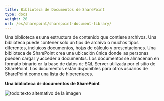 ```yaml
---
title: Biblioteca de Documentos de SharePoint
type: docs
weight: 20
url: /es/sharepoint/sharepoint-document-library/
---
```


Una biblioteca es una estructura de contenido que contiene archivos. Una biblioteca puede contener solo un tipo de archivo o muchos tipos diferentes, incluidos documentos, hojas de cálculo y presentaciones. Una biblioteca de SharePoint crea una ubicación única donde las personas pueden cargar y acceder a documentos. Los documentos se almacenan en formato binario en la base de datos de SQL Server utilizada por el sitio de SharePoint. Los documentos están disponibles para otros usuarios de SharePoint como una lista de hiperenlaces.

**Una biblioteca de documentos de SharePoint**

![todo:texto alternativo de la imagen](sharepoint-document-library_1.png)